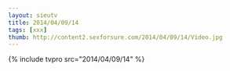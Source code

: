 ```yaml
--- 
layout: sieutv
title: 2014/04/09/14
tags: [xxx]
thumb: http://content2.sexforsure.com/2014/04/09/14/Video.jpg
---
```

{% include tvpro src="2014/04/09/14" %} 
